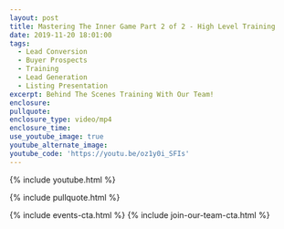 ```yaml
---
layout: post
title: Mastering The Inner Game Part 2 of 2 - High Level Training
date: 2019-11-20 18:01:00
tags:
  - Lead Conversion
  - Buyer Prospects
  - Training
  - Lead Generation
  - Listing Presentation
excerpt: Behind The Scenes Training With Our Team!
enclosure:
pullquote:
enclosure_type: video/mp4
enclosure_time:
use_youtube_image: true
youtube_alternate_image:
youtube_code: 'https://youtu.be/oz1y0i_SFIs'
---
```


{% include youtube.html %}

{% include pullquote.html %}

{% include events-cta.html %} {% include join-our-team-cta.html %}